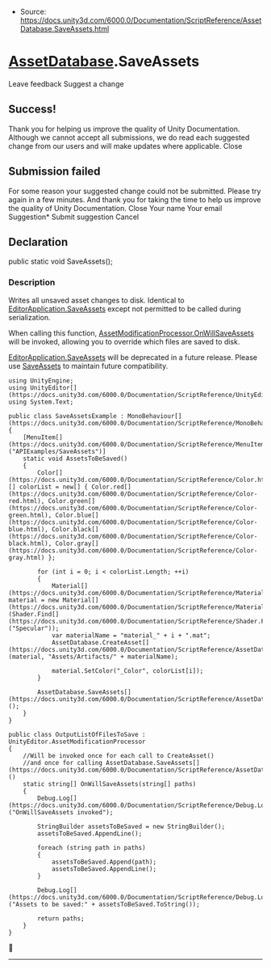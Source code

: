* Source: https://docs.unity3d.com/6000.0/Documentation/ScriptReference/AssetDatabase.SaveAssets.html

#  [AssetDatabase](https://docs.unity3d.com/6000.0/Documentation/ScriptReference/AssetDatabase.html).SaveAssets
Leave feedback
Suggest a change
## Success!
Thank you for helping us improve the quality of Unity Documentation. Although we cannot accept all submissions, we do read each suggested change from our users and will make updates where applicable.
Close
## Submission failed
For some reason your suggested change could not be submitted. Please <a>try again</a> in a few minutes. And thank you for taking the time to help us improve the quality of Unity Documentation.
Close
Your name Your email Suggestion* Submit suggestion
Cancel
## Declaration
public static void SaveAssets(); 
### Description
Writes all unsaved asset changes to disk.
Identical to [EditorApplication.SaveAssets](https://docs.unity3d.com/6000.0/Documentation/ScriptReference/EditorApplication.SaveAssets.html) except not permitted to be called during serialization.  
  
When calling this function, [AssetModificationProcessor.OnWillSaveAssets](https://docs.unity3d.com/6000.0/Documentation/ScriptReference/AssetModificationProcessor.OnWillSaveAssets.html) will be invoked, allowing you to override which files are saved to disk.  
  
[EditorApplication.SaveAssets](https://docs.unity3d.com/6000.0/Documentation/ScriptReference/EditorApplication.SaveAssets.html) will be deprecated in a future release. Please use [SaveAssets](https://docs.unity3d.com/6000.0/Documentation/ScriptReference/AssetDatabase.SaveAssets.html) to maintain future compatibility.
```
using UnityEngine;
using UnityEditor[](https://docs.unity3d.com/6000.0/Documentation/ScriptReference/UnityEditor.html);
using System.Text;  
  
public class SaveAssetsExample : MonoBehaviour[](https://docs.unity3d.com/6000.0/Documentation/ScriptReference/MonoBehaviour.html)
{
    [MenuItem[](https://docs.unity3d.com/6000.0/Documentation/ScriptReference/MenuItem.html)("APIExamples/SaveAssets")]
    static void AssetsToBeSaved()
    {
        Color[](https://docs.unity3d.com/6000.0/Documentation/ScriptReference/Color.html)[] colorList = new[] { Color.red[](https://docs.unity3d.com/6000.0/Documentation/ScriptReference/Color-red.html), Color.green[](https://docs.unity3d.com/6000.0/Documentation/ScriptReference/Color-green.html), Color.blue[](https://docs.unity3d.com/6000.0/Documentation/ScriptReference/Color-blue.html), Color.black[](https://docs.unity3d.com/6000.0/Documentation/ScriptReference/Color-black.html), Color.gray[](https://docs.unity3d.com/6000.0/Documentation/ScriptReference/Color-gray.html) };  
  
        for (int i = 0; i < colorList.Length; ++i)
        {
            Material[](https://docs.unity3d.com/6000.0/Documentation/ScriptReference/Material.html) material = new Material[](https://docs.unity3d.com/6000.0/Documentation/ScriptReference/Material.html)(Shader.Find[](https://docs.unity3d.com/6000.0/Documentation/ScriptReference/Shader.Find.html)("Specular"));
            var materialName = "material_" + i + ".mat";
            AssetDatabase.CreateAsset[](https://docs.unity3d.com/6000.0/Documentation/ScriptReference/AssetDatabase.CreateAsset.html)(material, "Assets/Artifacts/" + materialName);  
  
            material.SetColor("_Color", colorList[i]);
        }  
  
        AssetDatabase.SaveAssets[](https://docs.unity3d.com/6000.0/Documentation/ScriptReference/AssetDatabase.SaveAssets.html)();
    }
}  
  
public class OutputListOfFilesToSave : UnityEditor.AssetModificationProcessor
{
    //Will be invoked once for each call to CreateAsset()
    //and once for calling AssetDatabase.SaveAssets[](https://docs.unity3d.com/6000.0/Documentation/ScriptReference/AssetDatabase.SaveAssets.html)()
    static string[] OnWillSaveAssets(string[] paths)
    {
        Debug.Log[](https://docs.unity3d.com/6000.0/Documentation/ScriptReference/Debug.Log.html)("OnWillSaveAssets invoked");  
  
        StringBuilder assetsToBeSaved = new StringBuilder();
        assetsToBeSaved.AppendLine();  
  
        foreach (string path in paths)
        {
            assetsToBeSaved.Append(path);
            assetsToBeSaved.AppendLine();
        }  
  
        Debug.Log[](https://docs.unity3d.com/6000.0/Documentation/ScriptReference/Debug.Log.html)("Assets to be saved:" + assetsToBeSaved.ToString());  
  
        return paths;
    }
}

```

* * *
